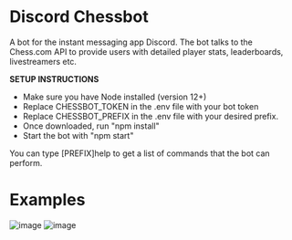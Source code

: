 # Discord Chessbot
A bot for the instant messaging app Discord. The bot talks to the Chess.com API to provide users with detailed player stats, leaderboards, livestreamers etc.

<b>SETUP INSTRUCTIONS</b>
- Make sure you have Node installed (version 12+)
- Replace CHESSBOT_TOKEN in the .env file with your bot token
- Replace CHESSBOT_PREFIX in the .env file with your desired prefix.
- Once downloaded, run "npm install"
- Start the bot with "npm start"

You can type [PREFIX]help to get a list of commands that the bot can perform.

# Examples
![image](https://user-images.githubusercontent.com/23486851/96896540-e895ae80-148d-11eb-9327-ccc43770ca6c.png) ![image](https://user-images.githubusercontent.com/23486851/96895569-d5ceaa00-148c-11eb-9978-67cde8570e17.png)
